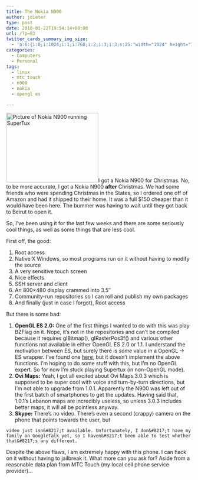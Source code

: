 ```yaml
---
title: The Nokia N900
author: jdieter
type: post
date: 2010-01-22T19:54:14+00:00
url: /?p=83
twitter_cards_summary_img_size:
  - 'a:6:{i:0;i:1024;i:1;i:768;i:2;i:3;i:3;s:25:"width="1024" height="768"";s:4:"bits";i:8;s:4:"mime";s:9:"image/png";}'
categories:
  - Computers
  - Personal
tags:
  - linux
  - mtc touch
  - n900
  - nokia
  - opengl es

---
```

[<img src="http://cedarandthistle.files.wordpress.com/2010/01/n900-supertux.png?w=250" alt="Picture of Nokia N900 running SuperTux" title="SuperTux on N900" width="250" height="188" class="alignright size-medium wp-image-86" srcset="/images/2010/01/n900-supertux.png 1024w, /images/2010/01/n900-supertux-300x225.png 300w, /images/2010/01/n900-supertux-768x576.png 768w" sizes="(max-width: 250px) 100vw, 250px" />][1]I got a Nokia N900 for Christmas. No, to be more accurate, I got a Nokia N900 **after** Christmas. We had some friends who were spending Christmas in the States, so I ordered one off of Amazon and had it shipped to their home. It was a full $150 cheaper than it would have been here. The bummer was having to wait until they got back to Beirut to open it.

So, I&#8217;ve been using it for the last few weeks and there are some seriously cool things, as well as some things that are less cool.

First off, the good:

  1. Root access
  2. Native X Windows, so most programs run on it without having to modify the source
  3. A very sensitive touch screen
  4. Nice effects
  5. SSH server and client
  6. An 800&#215;480 display crammed into 3.5&#8243;
  7. Community-run repositories so I can roll and publish my own packages
  8. And finally (just in case I forgot), Root access

But there is some bad:

  1. **OpenGL ES 2.0:** One of the first things I wanted to do with this was play BZFlag on it. Nope, it&#8217;s not in the repositories and can&#8217;t be compiled because it requires glBitmap(), glRasterPos3f() and various other functions not available in either OpenGL ES 2.0 or 1.1. I understand the motivation between ES, but surely there is _some_ value in a OpenGL -> ES wrapper. I&#8217;ve found one [here][2], but it doesn&#8217;t implement the above functions. I&#8217;m hoping to do some stuff with this, but I&#8217;m no OpenGL expert. So for now I&#8217;m stuck playing Supertux (in non-OpenGL mode).
  2. **Ovi Maps:** Yeah, I got all excited about Ovi Maps 3.0.3 which is supposed to be super cool with voice and turn-by-turn directions, but I&#8217;m not able to upgrade from 1.0.1. Apparently the N900 was left out of the first batch of smartphones to get the updates. Having said that, 1.0.1&#8217;s Lebanon maps are incredibly useless, so unless 3.0.3 includes better maps, it will all be pointless anyway.
  3. **Skype:** There&#8217;s no video. There&#8217;s even a second (crappy) camera on the phone that points towards the user, but
  
    video just isn&#8217;t available. Unfortunately, I don&#8217;t have my family on GoogleTalk yet, so I haven&#8217;t been able to test whether that&#8217;s any different.

Despite the above flaws, I am extremely happy with this phone. I can hack on it without having to jailbreak it. What more can you ask for? Aside from a reasonable data plan from MTC Touch (my local cell phone service provider)&#8230;

 [1]: http://cedarandthistle.files.wordpress.com/2010/01/n900-supertux.png
 [2]: http://code.google.com/p/gl-wes-v2/